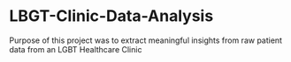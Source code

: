 # LBGT-Clinic-Data-Analysis
Purpose of this project was to extract meaningful insights from raw patient data from an LGBT Healthcare Clinic
